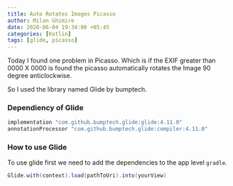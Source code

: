 ```yaml
---
title: Auto Rotates Images Picasso
author: Milan Ghimire
date: 2020-06-04 19:34:00 +05:45
categories: [Kotlin]
tags: [glide, picasso]
---
```


Today I found one problem in Picasso. Which is if the EXIF greater than 0000 X 0000 is found the picasso automatically rotates the Image 90 degree anticlockwise.

So I used the library named Glide by bumptech.

### Dependiency of Glide

```kotlin
implementation "com.github.bumptech.glide:glide:4.11.0"
annotationProcessor "com.github.bumptech.glide:compiler:4.11.0"
```

### How to use Glide

To use glide first we need to add the dependencies to the app level `gradle`.

```gradle
Glide.with(context).load(pathToUri).into(yourView)
```